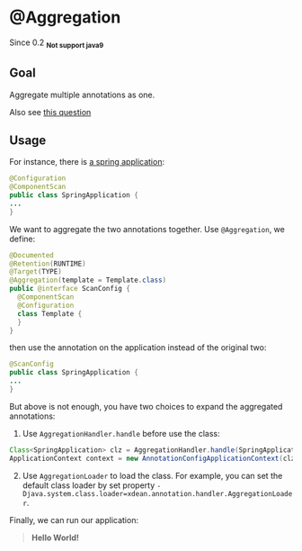 # @Aggregation
Since 0.2
<sub>**Not support java9**</sub>

## Goal
Aggregate multiple annotations as one.

Also see [this question](https://stackoverflow.com/questions/33345605/java-custom-annotation-aggregate-multiple-annotations)

## Usage

For instance, there is [a spring application](http://projects.spring.io/spring-framework/#quick-start):

```java
@Configuration
@ComponentScan
public class SpringApplication {
...
}
```

We want to aggregate the two annotations together. Use `@Aggregation`, we define:

```java
@Documented
@Retention(RUNTIME)
@Target(TYPE)
@Aggregation(template = Template.class)
public @interface ScanConfig {
  @ComponentScan
  @Configuration
  class Template {
  }
}
```

then use the annotation on the application instead of the original two:

```java
@ScanConfig
public class SpringApplication {
...
}
```

But above is not enough, you have two choices to  expand the aggregated annotations:

1. Use `AggregationHandler.handle` before use the class:

```java
Class<SpringApplication> clz = AggregationHandler.handle(SpringApplication.class);
ApplicationContext context = new AnnotationConfigApplicationContext(clz);
```

2. Use `AggregationLoader` to load the class. For example, you can set the default class loader by set property `-Djava.system.class.loader=xdean.annotation.handler.AggregationLoader`. 

Finally, we can run our application:

> **Hello World!**
